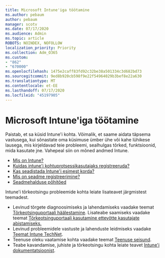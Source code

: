 ```yaml
---
title: Microsoft Intune'iga töötamine
ms.author: pebaum
author: pebaum
manager: scotv
ms.date: 07/17/2020
ms.audience: Admin
ms.topic: article
ROBOTS: NOINDEX, NOFOLLOW
localization_priority: Priority
ms.collection: Adm_O365
ms.custom:
- "862"
- "670000"
ms.openlocfilehash: 1475e2caff83fd92c32be38a501334c3d682bd73
ms.sourcegitcommit: 9ed8b920cb598f9e22f54964029b3bef8e22a630
ms.translationtype: MT
ms.contentlocale: et-EE
ms.lasthandoff: 07/17/2020
ms.locfileid: "45197905"
---
```

# <a name="working-with-microsoft-intune"></a>Microsoft Intune'iga töötamine

Paistab, et sa küsid Intune'i kohta. Võimalik, et saame aidata täpsema vastusega, kui sõnastate oma küsimuse ümber ühe või kahe lühikese lausega, mis kirjeldavad teie probleemi, sealhulgas tõrked, funktsioonid, mida kasutate jne. Vahepeal siin on mõned andmed Intune.

- [Mis on Intune?](https://docs.microsoft.com/intune/what-is-intune)
- [Kuidas intune'i kohtuprotsessikasutajaks registreeruda?](https://docs.microsoft.com/intune/free-trial-sign-up)
- [Kas seadistada Intune'i esimest korda?](https://docs.microsoft.com/intune/setup-steps)
- [Mis on seadme registreerimine?](https://docs.microsoft.com/intune/device-enrollment)
- [Seadmehalduse põhitõed](https://docs.microsoft.com/mem/intune/fundamentals/)

Intune'i tõrkeotsingu probleemide kohta leiate lisateavet järgmistest teemadest.

- Levinud tõrgete diagnoosimiseks ja lahendamiseks vaadake teemat [Tõrkeotsinguportaali häälestamine](https://aka.ms/intunetroubleshooting). Lisateabe saamiseks vaadake teemat [Tõrkeotsinguportaali kasutamine ettevõtte kasutajate abistamiseks.](https://docs.microsoft.com/intune/help-desk-operators)
- Levinud probleemidele vastuste ja lahenduste leidmiseks vaadake [Teemat Intune TechNet](https://aka.ms/intuneforums).
- Teenuse oleku vaatamise kohta vaadake teemat [Teenuse seisund](https://portal.office.com/AdminPortal/Home#/servicehealth).
- Teabe kavandamise, juhiste ja tõrkeotsingu kohta leiate teavet [Intune'i dokumentatsioonist](https://docs.microsoft.com/intune/).
